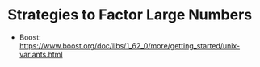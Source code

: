# Strategies to Factor Large Numbers
* Boost: https://www.boost.org/doc/libs/1_62_0/more/getting_started/unix-variants.html
